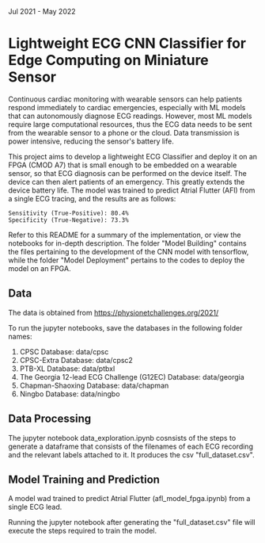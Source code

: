 Jul 2021 - May 2022
# Lightweight ECG CNN Classifier for Edge Computing on Miniature Sensor

Continuous cardiac monitoring with wearable sensors can help patients respond immediately to cardiac emergencies, especially with ML models that can autonomously diagnose ECG readings. However, most ML models require large computational resources, thus the ECG data needs to be sent from the wearable sensor to a phone or the cloud. Data transmission is power intensive, reducing the sensor's battery life.

This project aims to develop a lightweight ECG Classifier and deploy it on an FPGA (CMOD A7) that is small enough to be embedded on a wearable sensor, so that ECG diagnosis can be performed on the device itself. The device can then alert patients of an emergency. This greatly extends the device battery life. The model was trained to predict Atrial Flutter (AFl) from a single ECG tracing, and the results are as follows:
```
Sensitivity (True-Positive): 80.4%
Specificity (True-Negative): 73.3%
```
Refer to this README for a summary of the implementation, or view the notebooks for in-depth description. The folder "Model Building" contains the files pertaining to the development of the CNN model with tensorflow, while the folder "Model Deployment" pertains to the codes to deploy the model on an FPGA.





## Data

The data is obtained from https://physionetchallenges.org/2021/

To run the jupyter notebooks, save the databases in the following folder names:
1. CPSC Database: data/cpsc
2. CPSC-Extra Database: data/cpsc2
3. PTB-XL Database: data/ptbxl
4. The Georgia 12-lead ECG Challenge (G12EC) Database: data/georgia
5. Chapman-Shaoxing Database: data/chapman
6. Ningbo Database: data/ningbo

## Data Processing

The jupyter notebook data_exploration.ipynb cosnsists of the steps to generate a dataframe that consists of the filenames of each ECG recording and the relevant labels attached to it. It produces the csv "full_dataset.csv".

## Model Training and Prediction

A model wad trained to predict Atrial Flutter (afl_model_fpga.ipynb) from a single ECG lead.

Running the jupyter notebook after generating the "full_dataset.csv" file will execute the steps required to train the model.
